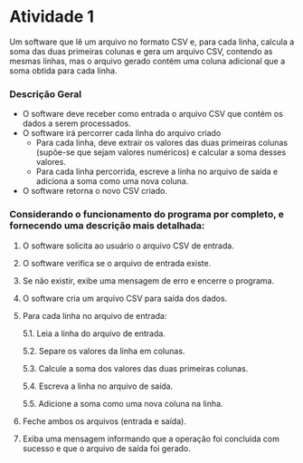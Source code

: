 
# Atividade 1

Um software que lê um arquivo no formato CSV e, para cada linha, calcula a soma das duas primeiras colunas e gera um arquivo CSV, contendo as mesmas linhas, mas o arquivo gerado contém uma coluna adicional que a soma obtida para cada linha. 

### Descrição Geral

- O software deve receber como entrada o arquivo CSV que contém os dados a serem processados.
- O software irá percorrer cada linha do arquivo criado
    - Para cada linha, deve extrair os valores das duas primeiras colunas (supõe-se que sejam valores numéricos) e calcular a soma desses valores.
    - Para cada linha percorrida, escreve a linha no arquivo de saída e adiciona a soma como uma nova coluna.
- O software retorna o novo CSV criado.

### Considerando o funcionamento do programa por completo, e fornecendo uma descrição mais detalhada:

1. O software solicita ao usuário o arquivo CSV de entrada.
2. O software verifica se o arquivo de entrada existe.
3. Se não existir, exibe uma mensagem de erro e encerre o programa.
4. O software cria um arquivo CSV para saída dos dados.
5. Para cada linha no arquivo de entrada:
   
   5.1. Leia a linha do arquivo de entrada.

   5.2. Separe os valores da linha em colunas.

   5.3. Calcule a soma dos valores das duas primeiras colunas.

   5.4. Escreva a linha no arquivo de saída.

   5.5. Adicione a soma como uma nova coluna na linha.

7. Feche ambos os arquivos (entrada e saída).
8. Exiba uma mensagem informando que a operação foi concluída com sucesso e que o arquivo de saída foi gerado.

